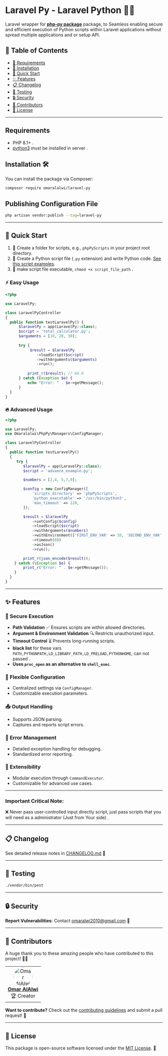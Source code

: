 # Laravel Py - Laravel Python 🚀🐍

Laravel wrapper for **[php-py package](https://github.com/omaralalwi/php-py)** package, to Seamless enabling secure and efficient execution of Python scripts within Laravel applications without spread multiple applications and or setup  API.

## 📌 Table of Contents

- [🔧 Requirements](#requirements)
- [🚀 Installation](#installation-)
- [🚀 Quick Start](#-quick-start)
- [✨ Features](#-features)
- [📋 Changelog](#-changelog)
- [🧪 Testing](#-testing)
- [🔒 Security](#-security)
- [🤝 Contributors](#-contributors)
- [📄 License](#-license)


---

## Requirements

- PHP 8.1+ .
- [python3](https://www.python.org/) must be installed in server .

## Installation 🛠️

You can install the package via Composer:

```bash
composer require omaralalwi/laravel-py
```

## Publishing Configuration File

```bash
php artisan vendor:publish --tag=laravel-py
```

---

## 🚀 Quick Start

1. 📂 Create a folder for scripts, e.g., `phpPyScripts` in your project root directory.
2. 📝 Create a Python script file (`.py` extension) and write Python code. [See this script examples](https://github.com/omaralalwi/php-py/tree/master/example-scripts).
3. 🔧 make script file executable, `chmod +x script_file_path` .

### ⚡ Easy Usage

```php
<?php

use LaravelPy;

class LaravelPyController
{
  public function testLaravelPy() {
      $laravelPy = app(LaravelPy::class);
      $script = 'total_calculator.py';
      $arguments = [10, 20, 30];
          
      try {
           $result = $laravelPy
              ->loadScript($script)
              ->withArguments($arguments)
              ->run();
              
          print_r($result); // 60.0
      } catch (Exception $e) {
          echo "Error: " . $e->getMessage();
      }
  }
}
```

### 🔥 Advanced Usage

```php
<?php

use LaravelPy;
use Omaralalwi\PhpPy\Managers\ConfigManager;

class LaravelPyController
{
  public function testLaravelPy() 
  {
     try {
        $laravelPy = app(LaravelPy::class);
        $script = 'advance_example.py';

        $numbers = [2,4, 5,7,9];

        $config = new ConfigManager([
            'scripts_directory' => 'phpPyScripts',
            'python_executable' => '/usr/bin/python3',
            'max_timeout' => 120,
        ]);

        $result = $laravelPy
            ->setConfig($config)
            ->loadScript($script)
            ->withArguments($numbers)
            ->withEnvironment(['FIRST_ENV_VAR' => 10, 'SECOND_ENV_VAR' => 'second var value'])
            ->timeout(60)
            ->asJson()
            ->run();

        print_r(json_encode($result));
    } catch (\Exception $e) {
        print_r("Error: " . $e->getMessage());
    }
  }
}
```

---

## ✨ Features

### 🔐 Secure Execution
- **Path Validation** ✅ Ensures scripts are within allowed directories.
- **Argument & Environment Validation** 🔍 Restricts unauthorized input.
- **Timeout Control** ⏳ Prevents long-running scripts.
- **black list** for these vars `PATH,PYTHONPATH,LD_LIBRARY_PATH,LD_PRELOAD,PYTHONHOME`, can not passed . 
- **Uses `proc_open` as an alternative to `shell_exec`**.

### 🔧 Flexible Configuration
- Centralized settings via `ConfigManager`.
- Customizable execution parameters.

### 📤 Output Handling
- Supports JSON parsing.
- Captures and reports script errors.

### 🚨 Error Management
- Detailed exception handling for debugging.
- Standardized error reporting.

### 🔌 Extensibility
- Modular execution through `CommandExecutor`.
- Customizable for advanced use cases.

---
### Important Critical Note: 

❌ Never pass user-controlled input directly script, just pass scripts that you will need as a administrator (Just from Your side) .

---

## 📋 Changelog

See detailed release notes in [CHANGELOG.md](CHANGELOG.md) 📜

---

## 🧪 Testing

```bash
./vendor/bin/pest
```

---

## 🔒 Security

**Report Vulnerabilities**: Contact [omaralwi2010@gmail.com](mailto:omaralwi2010@gmail.com) 📩

---

## 🤝 Contributors

A huge thank you to these amazing people who have contributed to this project! 🎉💖

<table>
  <tr>
    <td align="center">
      <a href="https://github.com/omaralalwi">
        <img src="https://avatars.githubusercontent.com/u/25439498?v=4" width="60px;" style="border-radius:50%;" alt="Omar AlAlwi"/>
        <br />
        <b>Omar AlAlwi</b>
      </a>
      <br />
      🏆 Creator
    </td>
  </tr>
</table>

**Want to contribute?** Check out the [contributing guidelines](./CONTRIBUTING.md) and submit a pull request! 🚀

---

## 📄 License

This package is open-source software licensed under the [MIT License](LICENSE.md). 📜



